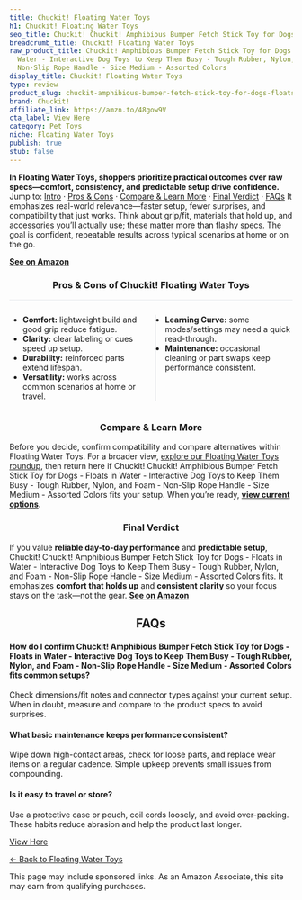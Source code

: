 ```yaml
---
title: Chuckit! Floating Water Toys
h1: Chuckit! Floating Water Toys
seo_title: Chuckit! Chuckit! Amphibious Bumper Fetch Stick Toy for Dogs
breadcrumb_title: Chuckit! Floating Water Toys
raw_product_title: Chuckit! Amphibious Bumper Fetch Stick Toy for Dogs - Floats in
  Water - Interactive Dog Toys to Keep Them Busy - Tough Rubber, Nylon, and Foam -
  Non-Slip Rope Handle - Size Medium - Assorted Colors
display_title: Chuckit! Floating Water Toys
type: review
product_slug: chuckit-amphibious-bumper-fetch-stick-toy-for-dogs-floats-in-water-inte-36881355
brand: Chuckit!
affiliate_link: https://amzn.to/48gow9V
cta_label: View Here
category: Pet Toys
niche: Floating Water Toys
publish: true
stub: false
---
```


<div id="intro" class="full-width"><p><strong>In Floating Water Toys, shoppers prioritize practical outcomes over raw specs&mdash;comfort, consistency, and predictable setup drive confidence.</strong> Jump to: <a href="#intro">Intro</a> · <a href="#pros-cons">Pros &amp; Cons</a> · <a href="#compare-more">Compare &amp; Learn More</a> · <a href="#verdict">Final Verdict</a> · <a href="#faqs">FAQs</a> It emphasizes real-world relevance&mdash;faster setup, fewer surprises, and compatibility that just works. Think about grip/fit, materials that hold up, and accessories you’ll actually use; these matter more than flashy specs. The goal is confident, repeatable results across typical scenarios at home or on the go.</p><p><a href="https://amzn.to/48gow9V" rel="nofollow sponsored noopener" target="_blank"><strong>See on Amazon</strong></a></p></div>
<h3 id="pros-cons" style="text-align:center;">Pros &amp; Cons of Chuckit! Floating Water Toys</h3>
<div class="pc-grid" style="display:grid;grid-template-columns:1fr 1fr;gap:16px;border-top:1px solid #e5e7eb;padding-top:12px;">
  <ul>
    <li><strong>Comfort:</strong> lightweight build and good grip reduce fatigue.</li>
    <li><strong>Clarity:</strong> clear labeling or cues speed up setup.</li>
    <li><strong>Durability:</strong> reinforced parts extend lifespan.</li>
    <li><strong>Versatility:</strong> works across common scenarios at home or travel.</li>
  </ul>
  <ul style="border-left:1px solid #e5e7eb;padding-left:16px;">
    <li><strong>Learning Curve:</strong> some modes/settings may need a quick read-through.</li>
    <li><strong>Maintenance:</strong> occasional cleaning or part swaps keep performance consistent.</li>
  </ul>
</div>


<h3 id="compare-more" style="text-align:center;">Compare &amp; Learn More</h3>
<p>Before you decide, confirm compatibility and compare alternatives within Floating Water Toys. For a broader view, <a href="#">explore our Floating Water Toys roundup</a>, then return here if Chuckit! Chuckit! Amphibious Bumper Fetch Stick Toy for Dogs - Floats in Water - Interactive Dog Toys to Keep Them Busy - Tough Rubber, Nylon, and Foam - Non-Slip Rope Handle - Size Medium - Assorted Colors fits your setup. When you’re ready, <a href="https://amzn.to/48gow9V" rel="nofollow sponsored noopener" target="_blank"><strong>view current options</strong></a>.</p>

<h3 id="verdict" style="text-align:center;">Final Verdict</h3>
<p>If you value <strong>reliable day-to-day performance</strong> and <strong>predictable setup</strong>, Chuckit! Chuckit! Amphibious Bumper Fetch Stick Toy for Dogs - Floats in Water - Interactive Dog Toys to Keep Them Busy - Tough Rubber, Nylon, and Foam - Non-Slip Rope Handle - Size Medium - Assorted Colors fits. It emphasizes <strong>comfort that holds up</strong> and <strong>consistent clarity</strong> so your focus stays on the task&mdash;not the gear. <a href="https://amzn.to/48gow9V" rel="nofollow sponsored noopener" target="_blank"><strong>See on Amazon</strong></a></p>

<h2 id="faqs" style="text-align:center;">FAQs</h2>
<h4><strong>How do I confirm Chuckit! Amphibious Bumper Fetch Stick Toy for Dogs - Floats in Water - Interactive Dog Toys to Keep Them Busy - Tough Rubber, Nylon, and Foam - Non-Slip Rope Handle - Size Medium - Assorted Colors fits common setups?</strong></h4>
<p>Check dimensions/fit notes and connector types against your current setup. When in doubt, measure and compare to the product specs to avoid surprises.</p>
<h4><strong>What basic maintenance keeps performance consistent?</strong></h4>
<p>Wipe down high-contact areas, check for loose parts, and replace wear items on a regular cadence. Simple upkeep prevents small issues from compounding.</p>
<h4><strong>Is it easy to travel or store?</strong></h4>
<p>Use a protective case or pouch, coil cords loosely, and avoid over-packing. These habits reduce abrasion and help the product last longer.</p>

<p><a class="btn" href="https://amzn.to/48gow9V" target="_blank" rel="nofollow sponsored noopener">View Here</a></p>
<p><a href="/roundups/pet-toys/floating-water-toys/">← Back to Floating Water Toys</a></p>
<aside class="disclosure">This page may include sponsored links. As an Amazon Associate, this site may earn from qualifying purchases.</aside>
